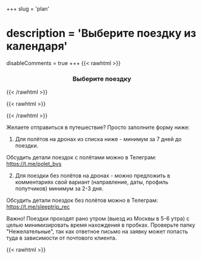 +++
slug = 'plan'
# description = 'Выберите поездку из календаря'
disableComments = true
+++
{{< rawhtml >}}
<h3 align="center">Выберите поездку</h3>
{{< /rawhtml >}}

{{< rawhtml >}}
<div data-tockify-component="calendar" data-tockify-calendar="sleeptrip.calendar">
</div>
<script data-cfasync="false" data-tockify-script="embed" src="https://public.tockify.com/browser/embed.js">
</script>
{{< /rawhtml >}}
    

Желаете отправиться в путешествие?
Просто заполните форму ниже:
1. Для полётов на дронах из списка ниже - минимум за 7 дней до поездки.

Обсудить детали поездок с полётами можно в Телеграм:   https://t.me/polet_bvs

2. Для поездки без полётов на дронах - можно предложить в комментариях свой вариант (направление, даты, профиль попутчиков) минимум за 2-3 дня.

Обсудить детали поездок без полётов можно в Телеграм:   https://t.me/sleeptrip_rec 

Важно! Поездки проходят рано утром (выезд из Москвы в 5-6 утра) с целью минимизировать время нахождения в пробках. Проверьте папку "Нежелательные", так как ответное письмо на заявку может попасть туда в зависимости от почтового клиента.

{{< rawhtml >}}
<div class="travel-form-container">
    <!-- Сообщения об успехе/ошибке -->
    <script>
    document.addEventListener('DOMContentLoaded', function() {
        const urlParams = new URLSearchParams(window.location.search);
        const success = urlParams.get('success');
        const error = urlParams.get('error');
        
        if (success) {
            const messageDiv = document.createElement('div');
            messageDiv.className = 'form-message form-success';
            messageDiv.textContent = success;
            document.querySelector('.travel-form-container').insertBefore(messageDiv, document.querySelector('.travel-form'));
        }
        
        if (error) {
            const messageDiv = document.createElement('div');
            messageDiv.className = 'form-message form-error';
            messageDiv.textContent = error;
            document.querySelector('.travel-form-container').insertBefore(messageDiv, document.querySelector('.travel-form'));
        }
    });

    </script>

    <form class="travel-form" action="/send_plan.php" method="POST">
        <div class="form-group">
            <label for="name">Имя *</label>
            <input type="text" id="name" name="name" placeholder="Введите Ваше имя" required>
        </div>

        <div class="form-group">
            <label for="email">E-mail *</label>
            <input type="email" id="email" name="email" placeholder="Введите Ваш email" required>
        </div>

        <div class="form-group">
            <label for="phone">Телефон (необязательно)</label>
            <input type="tel" id="phone" name="phone" placeholder="Введите телефон">
        </div>

        <div class="form-group">
            <label for="bvs_number"><strong>Учётный номер БВС</strong> (если уже направляли ранее) или предложите <strong>направление/даты поездки</strong> без БВС (необязательно)</label>
            <textarea id="bvs_number" name="bvs_number" placeholder="Свой вариант поездки или учётный номер дрона"></textarea>
        </div>

        <div class="form-group">
            <label for="trip_period">Выберите поездку</label>
            <select id="trip_period" name="trip_period">
                <option value=""></option>
                <option value="Полёты в июне 2025 года">Полёты в июне 2025 года</option>
                <option value="Полёты в июле 2025 года">Полёты в июле 2025 года</option>
                <option value="Полёты в августе 2025 года">Полёты в августе 2025 года</option>
                <option value="Полёты в сентябре 2025 года">Полёты в сентябре 2025 года</option>
                <option value="Свой вариант без БВС">Свой вариант без БВС</option>
            </select>
        </div>

        <div class="form-group">
            <label style="font-weight: 600; margin-bottom: 1rem; display: block;">Согласие на обработку персональных данных *<sup>1</sup></label>
            <div style="border: 1px solid #e0e0e0; border-radius: 8px; padding: 1rem; background: #fafafa;">
                <label style="display: flex; align-items: flex-start; font-weight: normal; margin-bottom: 0.75rem; cursor: pointer;">
                    <span style="font-size: 18px; margin-right: 0.5rem; margin-top: 0.1rem;">✅</span>
                    <input type="radio" name="consent" value="agree" required style="margin-right: 0.75rem; margin-top: 0.3rem; width: 16px; height: 16px; accent-color: #28a745;">
                    <span style="line-height: 1.5;">Я согласен на <strong>обработку персональных данных</strong> для оформления заявки и гарантирую, что передаю свои персональные данные</span>
                </label>
                <label style="display: flex; align-items: center; font-weight: normal; cursor: pointer;">
                    <span style="font-size: 18px; margin-right: 0.5rem;">❌</span>
                    <input type="radio" name="consent" value="disagree" style="margin-right: 0.75rem; width: 16px; height: 16px; accent-color: #dc3545;">
                    <span><strong>Не согласен</strong> на обработку персональных данных</span>
                </label>
            </div>
        </div>

        <div class="form-group">
            <label style="font-weight: 600; margin-bottom: 1rem; display: block;">Укажите свой возраст *<sup>2</sup></label>
            <div style="border: 1px solid #e0e0e0; border-radius: 8px; padding: 1rem; background: #fafafa;">
                <label style="display: flex; align-items: center; font-weight: normal; margin-bottom: 0.75rem; cursor: pointer;">
                    <span style="font-size: 18px; margin-right: 0.5rem;">✅</span>
                    <input type="radio" name="age" value="18+" required style="margin-right: 0.75rem; width: 16px; height: 16px; accent-color: #28a745;">
                    <span>Мне <strong>более 18 лет</strong></span>
                </label>
                <label style="display: flex; align-items: center; font-weight: normal; cursor: pointer;">
                    <span style="font-size: 18px; margin-right: 0.5rem;">❌</span>
                    <input type="radio" name="age" value="under18" style="margin-right: 0.75rem; width: 16px; height: 16px; accent-color: #dc3545;">
                    <span>Мне <strong>менее 18 лет</strong></span>
                </label>
            </div>
        </div>

        <button type="submit" class="submit-btn">
            Отправить
        </button>
    </form>
</div>
{{< /rawhtml >}}

---

### Пояснения к форме:

**<sup>1</sup> Согласие на обработку персональных данных:**

Предоставленные персональные данные будут обрабатываться в соответствии с положениями № 152-ФЗ от 27.07.2006 «О персональных данных». Настоящее согласие предоставляется путем заполнения «чек-бокса» (проставления «галочки»/ «веб-метки» в графе «Я гарантирую, что передаю свои персональные данные, согласен на их обработку для оформления заявки» в форме обратной связи на сайте sleeptrip.ru) и нажатия соответствующей кнопки. Более подробная информация будет направлена на электронную почту.

**<sup>2</sup> Подтверждение совершеннолетия:**

Участие в поездках и мероприятиях разрешено только лицам, достигшим совершеннолетия (18 лет). В случае, если Вам менее 18 лет, для участия в поездке необходимо согласие и личное присутствие законных представителей (родителей, опекунов).

